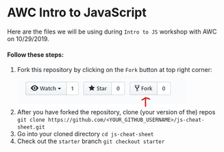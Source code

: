 # AWC Intro to JavaScript
Here are the files we will be using during `Intro to JS` workshop with AWC on 10/29/2019.
#### Follow these steps:
1. Fork this repository by clicking on the `Fork` button at top right corner:
![](img/screenshot.jpg)
2. After you have forked the repository, clone (your version of the) repos
`git clone https://github.com/<YOUR_GITHUB_USERNAME>/js-cheat-sheet.git`
3. Go into your cloned directory
`cd js-cheat-sheet`
4. Check out the `starter` branch
`git checkout starter`